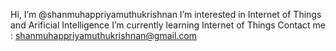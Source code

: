 Hi, I’m @shanmuhappriyamuthukrishnan
I’m interested in Internet of Things and Arificial Intelligence
I’m currently learning Internet of Things 
Contact me : shanmuhappriyamuthukrishnan@gmail.com

<!---
shanmuhappriyamuthukrishnan/shanmuhappriyamuthukrishnan is a ✨ special ✨ repository because its `README.md` (this file) appears on your GitHub profile.
You can click the Preview link to take a look at your changes.
--->
